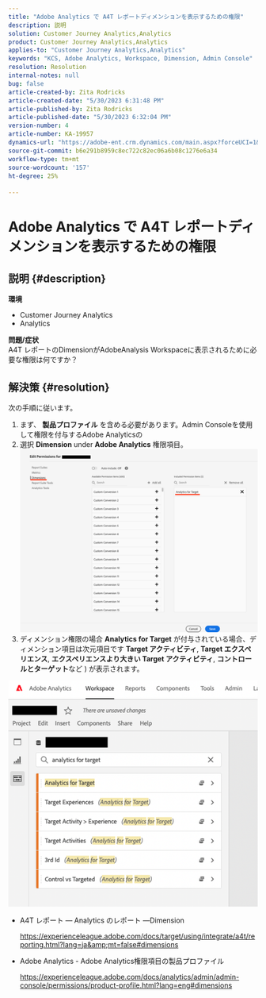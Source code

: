 ```yaml
---
title: "Adobe Analytics で A4T レポートディメンションを表示するための権限"
description: 説明
solution: Customer Journey Analytics,Analytics
product: Customer Journey Analytics,Analytics
applies-to: "Customer Journey Analytics,Analytics"
keywords: "KCS, Adobe Analytics, Workspace, Dimension, Admin Console"
resolution: Resolution
internal-notes: null
bug: false
article-created-by: Zita Rodricks
article-created-date: "5/30/2023 6:31:48 PM"
article-published-by: Zita Rodricks
article-published-date: "5/30/2023 6:32:04 PM"
version-number: 4
article-number: KA-19957
dynamics-url: "https://adobe-ent.crm.dynamics.com/main.aspx?forceUCI=1&pagetype=entityrecord&etn=knowledgearticle&id=fc20e539-18ff-ed11-8f6e-6045bd006b25"
source-git-commit: b6e291b8959c8ec722c82ec06a6b08c1276e6a34
workflow-type: tm+mt
source-wordcount: '157'
ht-degree: 25%

---
```


# Adobe Analytics で A4T レポートディメンションを表示するための権限

## 説明 {#description}

<b>環境</b>
- Customer Journey Analytics
- Analytics

<b>問題/症状</b><br>A4T レポートのDimensionがAdobeAnalysis Workspaceに表示されるために必要な権限は何ですか？

## 解決策 {#resolution}

次の手順に従います。
1. まず、 <b>製品プロファイル</b> を含める必要があります。Admin Consoleを使用して権限を付与するAdobe Analyticsの
2. 選択 <b>Dimension</b> under <b>Adobe Analytics</b> 権限項目。\
   ![](assets/123b13c2-bb08-ed11-82e4-00224809a4ae.png)
3. ディメンション権限の場合 <b>Analytics for Target</b> が付与されている場合、ディメンション項目は次元項目です <b>Target アクティビティ</b>, <b>Target エクスペリエンス</b>, <b>エクスペリエンスより大きい Target アクティビティ</b>, <b>コントロールとターゲット</b>など ) が表示されます。


![](assets/8b0bbd95-f4f5-ec11-bb3d-000d3a5b0d3b.png)

- A4T レポート — Analytics のレポート —Dimension

   https://experienceleague.adobe.com/docs/target/using/integrate/a4t/reporting.html?lang=ja&amp;mt=false#dimensions
- Adobe Analytics - Adobe Analytics権限項目の製品プロファイル

   https://experienceleague.adobe.com/docs/analytics/admin/admin-console/permissions/product-profile.html?lang=eng#dimensions

